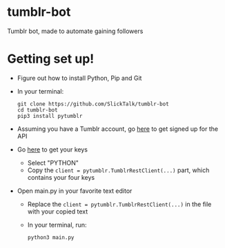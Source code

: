# tumblr-bot
Tumblr bot, made to automate gaining followers

# Getting set up!

* Figure out how to install Python, Pip and Git
* In your terminal:

      git clone https://github.com/SlickTalk/tumblr-bot
      cd tumblr-bot
      pip3 install pytumblr
      
* Assuming you have a Tumblr account, go [here](https://www.tumblr.com/oauth/apps) to get signed up for the API
* Go [here](https://api.tumblr.com/console/calls/user/info) to get your keys
    * Select "PYTHON"
    * Copy the `client = pytumblr.TumblrRestClient(...)` part, which contains your four keys
* Open main.py in your favorite text editor
    * Replace the `client = pytumblr.TumblrRestClient(...)` in the file with your copied text
    * In your terminal, run:
      
          python3 main.py

